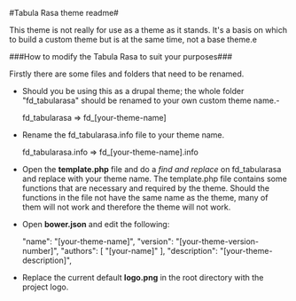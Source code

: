 #Tabula Rasa theme readme#

This theme is not really for use as a theme as it stands.
It's a basis on which to build a custom theme but is at the same time, not a base theme.e

###How to modify the Tabula Rasa to suit your purposes###

Firstly there are some files and folders that need to be renamed.

- Should you be using this as a drupal theme; the whole folder "fd_tabularasa" should be renamed to your own custom theme name.-

    fd_tabularasa => fd_[your-theme-name]

- Rename the fd_tabularasa.info file to your theme name.

    fd_tabularasa.info => fd_[your-theme-name].info

- Open the **template.php** file and do a _find and replace_ on fd_tabularasa and replace with your theme name.
The template.php file contains some functions that are necessary and required by the theme. Should the functions in the file not have the same name as the theme, many of them will not work and therefore the theme will not work.

- Open **bower.json** and edit the following:

    "name": "[your-theme-name]",
    "version": "[your-theme-version-number]",
    "authors": [
    "[your-name]"
    ],
    "description": "[your-theme-description]",

- Replace the current default **logo.png** in the root directory with the project logo.

